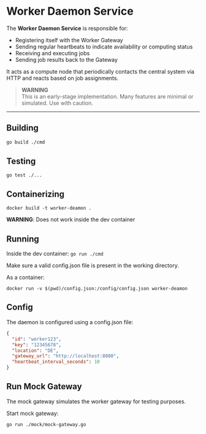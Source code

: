 # Worker Daemon Service

The **Worker Daemon Service** is responsible for:
- Registering itself with the Worker Gateway
- Sending regular heartbeats to indicate availability or computing status
- Receiving and executing jobs
- Sending job results back to the Gateway

It acts as a compute node that periodically contacts the central system via HTTP and reacts based on job assignments.

> **WARNING**  
> This is an early-stage implementation. Many features are minimal or simulated. Use with caution.

---

## Building
```bash
go build ./cmd
```

## Testing

`go test ./...`

## Containerizing

`docker build -t worker-deamon .`

**WARNING**: Does not work inside the dev container

## Running

Inside the dev container: `go run ./cmd`

Make sure a valid config.json file is present in the working directory.

As a container: 

`docker run -v $(pwd)/config.json:/config/config.json worker-deamon`

## Config
The daemon is configured using a config.json file:
```json
{
  "id": "worker123",
  "key": "12345678",
  "location": "DE",
  "gateway_url": "http://localhost:8080",
  "heartbeat_interval_seconds": 10
}
```

## Run Mock Gateway
The mock gateway simulates the worker gateway for testing purposes.

Start mock gateway:

```bash
go run ./mock/mock-gateway.go
```